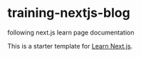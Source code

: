 # training-nextjs-blog
following next.js learn page documentation

This is a starter template for [Learn Next.js](https://nextjs.org/learn).
